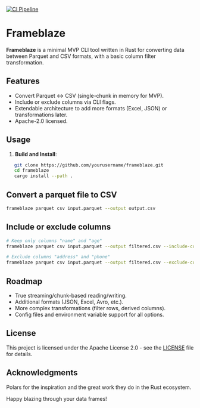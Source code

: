 [![CI Pipeline](https://github.com/joefrost01/frameblaze/actions/workflows/ci.yml/badge.svg)](https://github.com/joefrost01/frameblaze/actions/workflows/ci.yml)

# Frameblaze

**Frameblaze** is a minimal MVP CLI tool written in Rust for converting data between Parquet and CSV formats, with a basic column filter transformation.

## Features
- Convert Parquet ↔ CSV (single-chunk in memory for MVP).
- Include or exclude columns via CLI flags.
- Extendable architecture to add more formats (Excel, JSON) or transformations later.
- Apache-2.0 licensed.

## Usage

1. **Build and Install**:

```bash
   git clone https://github.com/yourusername/frameblaze.git
   cd frameblaze
   cargo install --path .
```

## Convert a parquet file to CSV
```bash
frameblaze parquet csv input.parquet --output output.csv
```

## Include or exclude columns
```bash
# Keep only columns "name" and "age"
frameblaze parquet csv input.parquet --output filtered.csv --include-columns name,age

# Exclude columns "address" and "phone"
frameblaze parquet csv input.parquet --output filtered.csv --exclude-columns address,phone
```

## Roadmap
* True streaming/chunk-based reading/writing.
* Additional formats (JSON, Excel, Avro, etc.).
* More complex transformations (filter rows, derived columns).
* Config files and environment variable support for all options.

## License
This project is licensed under the Apache License 2.0 - see the [LICENSE](LICENSE) file for details.

## Acknowledgments
Polars for the inspiration and the great work they do in the Rust ecosystem.

Happy blazing through your data frames!
